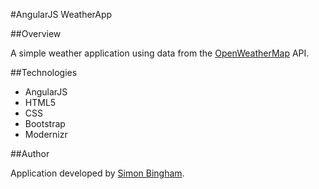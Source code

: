 #AngularJS WeatherApp

##Overview

A simple weather application using data from the [OpenWeatherMap](http://openweathermap.org/API) API.

##Technologies

- AngularJS
- HTML5
- CSS
- Bootstrap
- Modernizr

##Author

Application developed by [Simon Bingham](https://twitter.com/simonbingham).
